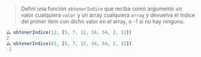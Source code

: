 
> Definí una función `obtenerIndice` que reciba como argumento un valor cualquiera `valor` y un array cualquiera `array` y devuelva el índice del _primer ítem_ con dicho valor en el array, o -1 si no hay ninguno.
>
```javascript
ム obtenerIndice(12, [5, 7, 12, 34, 54, 2, 12])
2
ム obtenerIndice(83, [5, 7, 12, 34, 54, 2, 12])
-1
```

